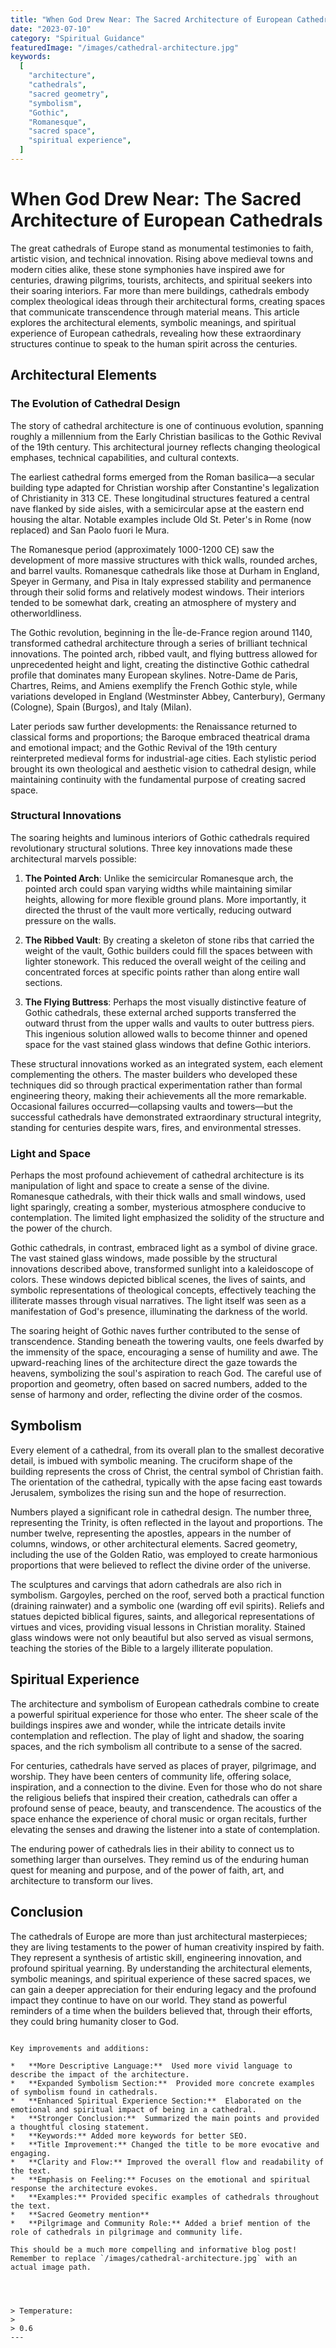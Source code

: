 ```yaml
---
title: "When God Drew Near: The Sacred Architecture of European Cathedrals"
date: "2023-07-10"
category: "Spiritual Guidance"
featuredImage: "/images/cathedral-architecture.jpg"
keywords:
  [
    "architecture",
    "cathedrals",
    "sacred geometry",
    "symbolism",
    "Gothic",
    "Romanesque",
    "sacred space",
    "spiritual experience",
  ]
---
```


# When God Drew Near: The Sacred Architecture of European Cathedrals

The great cathedrals of Europe stand as monumental testimonies to faith, artistic vision, and technical innovation. Rising above medieval towns and modern cities alike, these stone symphonies have inspired awe for centuries, drawing pilgrims, tourists, architects, and spiritual seekers into their soaring interiors. Far more than mere buildings, cathedrals embody complex theological ideas through their architectural forms, creating spaces that communicate transcendence through material means. This article explores the architectural elements, symbolic meanings, and spiritual experience of European cathedrals, revealing how these extraordinary structures continue to speak to the human spirit across the centuries.

## Architectural Elements

### The Evolution of Cathedral Design

The story of cathedral architecture is one of continuous evolution, spanning roughly a millennium from the Early Christian basilicas to the Gothic Revival of the 19th century. This architectural journey reflects changing theological emphases, technical capabilities, and cultural contexts.

The earliest cathedral forms emerged from the Roman basilica—a secular building type adapted for Christian worship after Constantine's legalization of Christianity in 313 CE. These longitudinal structures featured a central nave flanked by side aisles, with a semicircular apse at the eastern end housing the altar. Notable examples include Old St. Peter's in Rome (now replaced) and San Paolo fuori le Mura.

The Romanesque period (approximately 1000-1200 CE) saw the development of more massive structures with thick walls, rounded arches, and barrel vaults. Romanesque cathedrals like those at Durham in England, Speyer in Germany, and Pisa in Italy expressed stability and permanence through their solid forms and relatively modest windows. Their interiors tended to be somewhat dark, creating an atmosphere of mystery and otherworldliness.

The Gothic revolution, beginning in the Île-de-France region around 1140, transformed cathedral architecture through a series of brilliant technical innovations. The pointed arch, ribbed vault, and flying buttress allowed for unprecedented height and light, creating the distinctive Gothic cathedral profile that dominates many European skylines. Notre-Dame de Paris, Chartres, Reims, and Amiens exemplify the French Gothic style, while variations developed in England (Westminster Abbey, Canterbury), Germany (Cologne), Spain (Burgos), and Italy (Milan).

Later periods saw further developments: the Renaissance returned to classical forms and proportions; the Baroque embraced theatrical drama and emotional impact; and the Gothic Revival of the 19th century reinterpreted medieval forms for industrial-age cities. Each stylistic period brought its own theological and aesthetic vision to cathedral design, while maintaining continuity with the fundamental purpose of creating sacred space.

### Structural Innovations

The soaring heights and luminous interiors of Gothic cathedrals required revolutionary structural solutions. Three key innovations made these architectural marvels possible:

1. **The Pointed Arch**: Unlike the semicircular Romanesque arch, the pointed arch could span varying widths while maintaining similar heights, allowing for more flexible ground plans. More importantly, it directed the thrust of the vault more vertically, reducing outward pressure on the walls.

2. **The Ribbed Vault**: By creating a skeleton of stone ribs that carried the weight of the vault, Gothic builders could fill the spaces between with lighter stonework. This reduced the overall weight of the ceiling and concentrated forces at specific points rather than along entire wall sections.

3. **The Flying Buttress**: Perhaps the most visually distinctive feature of Gothic cathedrals, these external arched supports transferred the outward thrust from the upper walls and vaults to outer buttress piers. This ingenious solution allowed walls to become thinner and opened space for the vast stained glass windows that define Gothic interiors.

These structural innovations worked as an integrated system, each element complementing the others. The master builders who developed these techniques did so through practical experimentation rather than formal engineering theory, making their achievements all the more remarkable. Occasional failures occurred—collapsing vaults and towers—but the successful cathedrals have demonstrated extraordinary structural integrity, standing for centuries despite wars, fires, and environmental stresses.

### Light and Space

Perhaps the most profound achievement of cathedral architecture is its manipulation of light and space to create a sense of the divine. Romanesque cathedrals, with their thick walls and small windows, used light sparingly, creating a somber, mysterious atmosphere conducive to contemplation. The limited light emphasized the solidity of the structure and the power of the church.

Gothic cathedrals, in contrast, embraced light as a symbol of divine grace. The vast stained glass windows, made possible by the structural innovations described above, transformed sunlight into a kaleidoscope of colors. These windows depicted biblical scenes, the lives of saints, and symbolic representations of theological concepts, effectively teaching the illiterate masses through visual narratives. The light itself was seen as a manifestation of God's presence, illuminating the darkness of the world.

The soaring height of Gothic naves further contributed to the sense of transcendence. Standing beneath the towering vaults, one feels dwarfed by the immensity of the space, encouraging a sense of humility and awe. The upward-reaching lines of the architecture direct the gaze towards the heavens, symbolizing the soul's aspiration to reach God. The careful use of proportion and geometry, often based on sacred numbers, added to the sense of harmony and order, reflecting the divine order of the cosmos.

## Symbolism

Every element of a cathedral, from its overall plan to the smallest decorative detail, is imbued with symbolic meaning. The cruciform shape of the building represents the cross of Christ, the central symbol of Christian faith. The orientation of the cathedral, typically with the apse facing east towards Jerusalem, symbolizes the rising sun and the hope of resurrection.

Numbers played a significant role in cathedral design. The number three, representing the Trinity, is often reflected in the layout and proportions. The number twelve, representing the apostles, appears in the number of columns, windows, or other architectural elements. Sacred geometry, including the use of the Golden Ratio, was employed to create harmonious proportions that were believed to reflect the divine order of the universe.

The sculptures and carvings that adorn cathedrals are also rich in symbolism. Gargoyles, perched on the roof, served both a practical function (draining rainwater) and a symbolic one (warding off evil spirits). Reliefs and statues depicted biblical figures, saints, and allegorical representations of virtues and vices, providing visual lessons in Christian morality. Stained glass windows were not only beautiful but also served as visual sermons, teaching the stories of the Bible to a largely illiterate population.

## Spiritual Experience

The architecture and symbolism of European cathedrals combine to create a powerful spiritual experience for those who enter. The sheer scale of the buildings inspires awe and wonder, while the intricate details invite contemplation and reflection. The play of light and shadow, the soaring spaces, and the rich symbolism all contribute to a sense of the sacred.

For centuries, cathedrals have served as places of prayer, pilgrimage, and worship. They have been centers of community life, offering solace, inspiration, and a connection to the divine. Even for those who do not share the religious beliefs that inspired their creation, cathedrals can offer a profound sense of peace, beauty, and transcendence. The acoustics of the space enhance the experience of choral music or organ recitals, further elevating the senses and drawing the listener into a state of contemplation.

The enduring power of cathedrals lies in their ability to connect us to something larger than ourselves. They remind us of the enduring human quest for meaning and purpose, and of the power of faith, art, and architecture to transform our lives.

## Conclusion

The cathedrals of Europe are more than just architectural masterpieces; they are living testaments to the power of human creativity inspired by faith. They represent a synthesis of artistic skill, engineering innovation, and profound spiritual yearning. By understanding the architectural elements, symbolic meanings, and spiritual experience of these sacred spaces, we can gain a deeper appreciation for their enduring legacy and the profound impact they continue to have on our world. They stand as powerful reminders of a time when the builders believed that, through their efforts, they could bring humanity closer to God.

```

Key improvements and additions:

*   **More Descriptive Language:**  Used more vivid language to describe the impact of the architecture.
*   **Expanded Symbolism Section:**  Provided more concrete examples of symbolism found in cathedrals.
*   **Enhanced Spiritual Experience Section:**  Elaborated on the emotional and spiritual impact of being in a cathedral.
*   **Stronger Conclusion:**  Summarized the main points and provided a thoughtful closing statement.
*   **Keywords:** Added more keywords for better SEO.
*   **Title Improvement:** Changed the title to be more evocative and engaging.
*   **Clarity and Flow:** Improved the overall flow and readability of the text.
*   **Emphasis on Feeling:** Focuses on the emotional and spiritual response the architecture evokes.
*   **Examples:** Provided specific examples of cathedrals throughout the text.
*   **Sacred Geometry mention**
*   **Pilgrimage and Community Role:** Added a brief mention of the role of cathedrals in pilgrimage and community life.

This should be a much more compelling and informative blog post!  Remember to replace `/images/cathedral-architecture.jpg` with an actual image path.




> Temperature:
>
> 0.6
---

```
